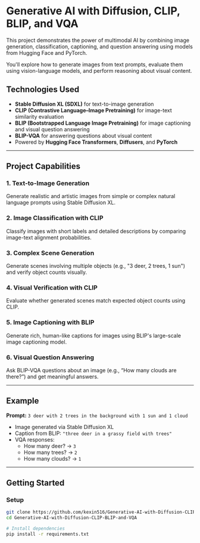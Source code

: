 # Generative AI with Diffusion, CLIP, BLIP, and VQA

This project demonstrates the power of multimodal AI by combining image generation, classification, captioning, and question answering using models from Hugging Face and PyTorch.

You'll explore how to generate images from text prompts, evaluate them using vision-language models, and perform reasoning about visual content.

## Technologies Used

- **Stable Diffusion XL (SDXL)** for text-to-image generation
- **CLIP (Contrastive Language–Image Pretraining)** for image-text similarity evaluation
- **BLIP (Bootstrapped Language Image Pretraining)** for image captioning and visual question answering
- **BLIP-VQA** for answering questions about visual content
- Powered by **Hugging Face Transformers**, **Diffusers**, and **PyTorch**

---

## Project Capabilities

### 1. Text-to-Image Generation
Generate realistic and artistic images from simple or complex natural language prompts using Stable Diffusion XL.

### 2. Image Classification with CLIP
Classify images with short labels and detailed descriptions by comparing image-text alignment probabilities.

### 3. Complex Scene Generation
Generate scenes involving multiple objects (e.g., "3 deer, 2 trees, 1 sun") and verify object counts visually.

### 4. Visual Verification with CLIP
Evaluate whether generated scenes match expected object counts using CLIP.

### 5. Image Captioning with BLIP
Generate rich, human-like captions for images using BLIP's large-scale image captioning model.

### 6. Visual Question Answering
Ask BLIP-VQA questions about an image (e.g., “How many clouds are there?”) and get meaningful answers.

---

## Example

**Prompt:** `3 deer with 2 trees in the background with 1 sun and 1 cloud`

- Image generated via Stable Diffusion XL
- Caption from BLIP: `"three deer in a grassy field with trees"`
- VQA responses:
  - How many deer? → `3`
  - How many trees? → `2`
  - How many clouds? → `1`

---

## Getting Started

### Setup

```bash
git clone https://github.com/kexin516/Generative-AI-with-Diffusion-CLIP-BLIP-and-VQA.git
cd Generative-AI-with-Diffusion-CLIP-BLIP-and-VQA

# Install dependencies
pip install -r requirements.txt
